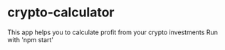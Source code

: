 # crypto-calculator

This app helps you to calculate profit from your crypto investments
Run with 'npm start'
